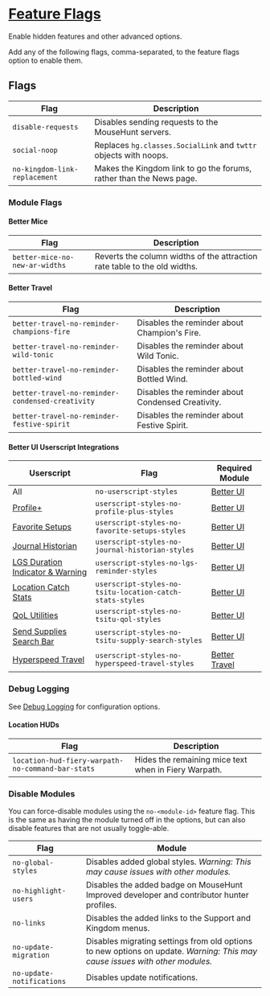 # [Feature Flags](https://www.mousehuntgame.com/preferences.php?tab=mousehunt-improved-settings#mousehunt-improved-settings-advanced-override-flags)

Enable hidden features and other advanced options.

Add any of the following flags, comma-separated, to the feature flags option to enable them.

## Flags

|Flag|Description|
|---|---|
|`disable-requests`|Disables sending requests to the MouseHunt servers.|
|`social-noop`|Replaces `hg.classes.SocialLink` and `twttr` objects with noops.|
|`no-kingdom-link-replacement`|Makes the Kingdom link to go the forums, rather than the News page.|

### Module Flags

#### Better Mice

|Flag|Description|
|---|---|
|`better-mice-no-new-ar-widths`|Reverts the column widths of the attraction rate table to the old widths.|

#### Better Travel

|Flag|Description|
|---|---|
|`better-travel-no-reminder-champions-fire`|Disables the reminder about Champion's Fire.|
|`better-travel-no-reminder-wild-tonic`|Disables the reminder about Wild Tonic.|
|`better-travel-no-reminder-bottled-wind`|Disables the reminder about Bottled Wind.|
|`better-travel-no-reminder-condensed-creativity`|Disables the reminder about Condensed Creativity.|
|`better-travel-no-reminder-festive-spirit`|Disables the reminder about Festive Spirit.|

#### Better UI Userscript Integrations

|Userscript|Flag|Required Module|
|---|---|--|
|All|`no-userscript-styles`|[Better UI](./better-ui.md)|
|[Profile+](https://greasyfork.org/en/scripts/381389-mh-profile)|`userscript-styles-no-profile-plus-styles`|[Better UI](./better-ui.md)|
|[Favorite Setups](https://greasyfork.org/en/scripts/443164-mousehunt-favorite-setups)|`userscript-styles-no-favorite-setups-styles`|[Better UI](./better-ui.md)|
|[Journal Historian](https://greasyfork.org/en/scripts/454968-mousehunt-journal-historian)|`userscript-styles-no-journal-historian-styles`|[Better UI](./better-ui.md)|
|[LGS Duration Indicator & Warning](https://greasyfork.org/en/scripts/410966-mousehunt-lucky-golden-shield-duration-indicator-warning)|`userscript-styles-no-lgs-reminder-styles`|[Better UI](./better-ui.md)|
|[Location Catch Stats](https://greasyfork.org/en/scripts/381438-mousehunt-location-catch-stats)|`userscript-styles-no-tsitu-location-catch-stats-styles`|[Better UI](./better-ui.md)|
|[QoL Utilities](https://greasyfork.org/en/scripts/405334-mousehunt-qol-utilities)|`userscript-styles-no-tsitu-qol-styles`|[Better UI](./better-ui.md)|
|[Send Supplies Search Bar](https://greasyfork.org/en/scripts/396714-mousehunt-send-supplies-search-bar)|`userscript-styles-no-tsitu-supply-search-styles`|[Better UI](./better-ui.md)|
|[Hyperspeed Travel](https://greasyfork.org/en/scripts/448542-mousehunt-hyperspeed-travel)|`userscript-styles-no-hyperspeed-travel-styles`|[Better Travel](./better-travel.md)|

### Debug Logging

See [Debug Logging](./debug-logging.md) for configuration options.

#### Location HUDs

|Flag|Description|
|---|---|
|`location-hud-fiery-warpath-no-command-bar-stats`|Hides the remaining mice text when in Fiery Warpath.|

### Disable Modules

You can force-disable modules using the `no-<module-id>` feature flag. This is the same as having the module turned off in the options, but can also disable features that are not usually toggle-able.

|Flag|Module|
|---|---|
|`no-global-styles`|Disables added global styles. _Warning: This may cause issues with other modules._|
|`no-highlight-users`|Disables the added badge on MouseHunt Improved developer and contributor hunter profiles.|
|`no-links`|Disables the added links to the Support and Kingdom menus.|
|`no-update-migration`|Disables migrating settings from old options to new options on update. _Warning: This may cause issues with other modules._|
|`no-update-notifications`|Disables update notifications.|
